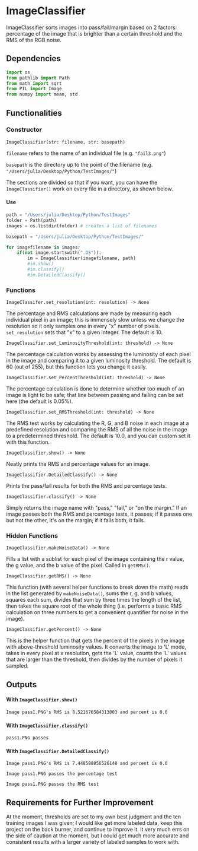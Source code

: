 # ImageClassifier
ImageClassifier sorts images into pass/fail/margin based on 2 factors: percentage of the image that is brighter than a certain threshold and the RMS of the RGB noise.

## Dependencies
```python
import os
from pathlib import Path
from math import sqrt
from PIL import Image
from numpy import mean, std
```

## Functionalities
### Constructor
`ImageClassifier(str: filename, str: basepath)`

`filename` refers to the name of an individual file (e.g. `"fail3.png"`)

`basepath` is the directory up to the point of the filename (e.g. `"/Users/julia/Desktop/Python/TestImages/"`)

The sections are divided so that if you want, you can have the `ImageClassifier()` work on every file in a directory, as shown below.

#### Use
```python
path = "/Users/julia/Desktop/Python/TestImages"
folder = Path(path)
images = os.listdir(folder) # creates a list of filenames

basepath = "/Users/julia/Desktop/Python/TestImages/"

for imagefilename in images:
    if(not image.startswith(".DS")):
        im = ImageClassifier(imagefilename, path)
        #im.show()
        #im.classify()
        #im.DetailedClassify()
```
### Functions
`ImageClassifer.set_resolution(int: resolution) -> None` 

The percentage and RMS calculations are made by measuring each individual pixel in an image; this is immensely slow unless we change the resolution so it only samples one in every "x" number of pixels. `set_resolution` sets that "x" to a given integer. The default is 10.

`ImageClassifier.set_LuminosityThreshold(int: threshold) -> None`

The percentage calculation works by assessing the luminosity of each pixel in the image and comparing it to a given luminosity threshold. The default is 60 (out of 255), but this function lets you change it easily.

`ImageClassifier.set_PercentThreshold(int: threshold) -> None`

The percentage calculation is done to determine whether too much of an image is light to be safe; that line between passing and failing can be set here (the default is 0.05%).

`ImageClassifier.set_RMSThreshold(int: threshold) -> None`

The RMS test works by calculating the R, G, and B noise in each image at a predefined resolution and comparing the RMS of all the noise in the image to a predetermined threshold. The default is 10.0, and you can custom set it with this function.

`ImageClassifier.show() -> None`

Neatly prints the RMS and percentage values for an image.

`ImageClassifier.DetailedClassify() -> None`

Prints the pass/fail results for both the RMS and percentage tests.

`ImageClassifier.classify() -> None`

Simply returns the image name with "pass," "fail," or "on the margin." If an image passes both the RMS and percentage tests, it passes; if it passes one but not the other, it's on the margin; if it fails both, it fails.

### Hidden Functions
`ImageClassifier.makeNoiseData() -> None`

Fills a list with a sublist for each pixel of the image containing the r value, the g value, and the b value of the pixel. Called in `getRMS()`.

`ImageClassifier.getRMS() -> None`

This function (with several helper functions to break down the math) reads in the list generated by `makeNoiseData()`, sums the r, g, and b values, squares each sum, divides that sum by three times the length of the list, then takes the square root of the whole thing (i.e. performs a basic RMS calculation on three numbers to get a convenient quantifier for noise in the image). 

`ImageClassifier.getPercent() -> None`

This is the helper function that gets the percent of the pixels in the image with above-threshold luminosity values. It converts the image to 'L' mode, takes in every pixel at x resolution, gets the 'L' value, counts the 'L' values that are larger than the threshold, then divides by the number of pixels it sampled.

## Outputs

#### With `ImageClassifier.show()`

`Image pass1.PNG's RMS is 8.521676584313003 and percent is 0.0`

#### With `ImageClassifier.classify()`

`pass1.PNG passes`

#### With `ImageClassifier.DetailedClassify()`

`Image pass1.PNG's RMS is 7.448588856526148 and percent is 0.0`

`Image pass1.PNG passes the percentage test`

`Image pass1.PNG passes the RMS test`

## Requirements for Further Improvement

At the moment, thresholds are set to my own best judgment and the ten training images I was given; I would like get more labeled data, keep this project on the back burner, and continue to improve it. It very much errs on the side of caution at the moment, but I could get much more accurate and consistent results with a larger variety of labeled samples to work with.
